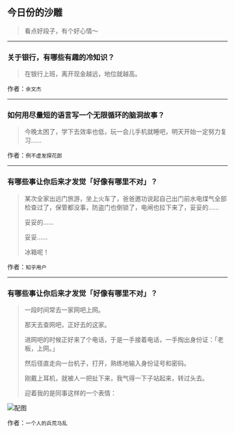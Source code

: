 ## 今日份的沙雕

> 看点好段子，有个好心情～


 
---

### 关于银行，有哪些有趣的冷知识？

> 在银行上班，离开现金越远，地位就越高。


作者：`余文杰`

---

### 如何用尽量短的语言写一个无限循环的脑洞故事？

> 今晚太困了，学下去效率也低，玩一会儿手机就睡吧，明天开始一定努力复习……


作者：`例不虚发探花郎`

---

### 有哪些事让你后来才发觉「好像有哪里不对」？

> 某次全家出远门旅游，坐上火车了，爸爸邀功说起自己出门前水电煤气全部检查过了，保管都没事，防盗门也倒锁了，电闸也拉下来了，妥妥的……
> 
> 妥妥的……
> 
> 妥妥……
> 
> 冰箱呢！


作者：`知乎用户`

---

### 有哪些事让你后来才发觉「好像有哪里不对」？

> 一段时间常去一家网吧上网。
> 
> 那天去查网吧，正好去的这家。
> 
> 进网吧的时候正好来了个电话，于是一手接着电话，一手掏出身份证：「老板，上网。」
> 
> 然后径直走向一台机子，打开，熟练地输入身份证号和密码。
> 
> 刚戴上耳机，就被人一把扯下来，我气得一下子站起来，转过头去。
> 
> 迎着我的是同事这样的一个表情：



![配图](http://pic4.zhimg.com/70/v2-1d15de79c1eb9d4b38ff1675c1291bef_b.jpg)


作者：`一个人的兵荒马乱`